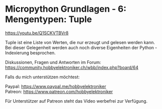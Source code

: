# Micropython Grundlagen - 6: Mengentypen: Tuple
 
https://youtu.be/Q1SCKVTBVr8

Tuple ist eine Liste von Werten, die nur erzeugt und gelesen werden kann. Bei dieser Gelegenheit werden auch noch diverse Eigenheiten der Python - Indexierung besprochen.

Diskussionen, Fragen und Antworten im Forum: https://community.hobbyelektroniker.ch/wbb/index.php?board/64

Falls du mich unterstützen möchtest:

Paypal: https://www.paypal.me/hobbyelektroniker<br>
Patreon: https://www.patreon.com/hobbyelektroniker

Für Unterstützer auf Patreon steht das Video werbefrei zur Verfügung.



